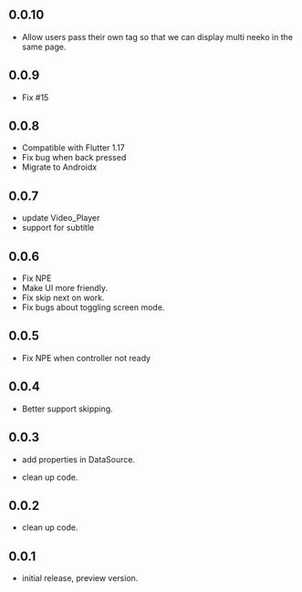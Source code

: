 ## 0.0.10
* Allow users pass their own tag so that we can display multi neeko in the same page.

## 0.0.9
* Fix #15

## 0.0.8
* Compatible with Flutter 1.17
* Fix bug when back pressed
* Migrate to Androidx

## 0.0.7
* update Video_Player
* support for subtitle

## 0.0.6

* Fix NPE
* Make UI more friendly.
* Fix skip next on work.
* Fix bugs about toggling screen mode.

## 0.0.5

* Fix NPE when controller not ready

## 0.0.4

* Better support skipping.

## 0.0.3

* add properties in DataSource.

* clean up code.

## 0.0.2

* clean up code.

## 0.0.1

* initial release, preview version.
